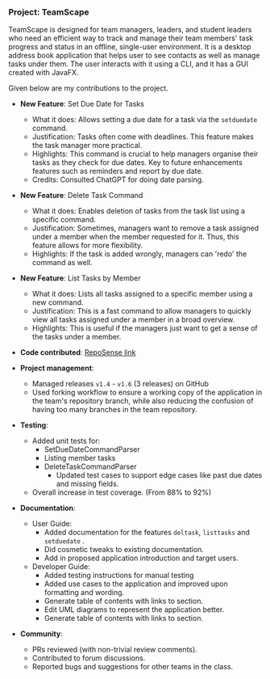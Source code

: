 <!--
layout: page
title: Wei Tianyue's Project Portfolio Page
-->

### Project: TeamScape

TeamScape is designed for team managers, leaders, and student leaders who need an efficient way to track and manage their team members' task progress and status in an offline, single-user environment. It is a desktop address book application that helps user to see contacts as well as manage tasks under them. The user interacts with it using a CLI, and it has a GUI created with JavaFX.

Given below are my contributions to the project.

* **New Feature**: Set Due Date for Tasks
    * What it does: Allows setting a due date for a task via the `setduedate` command.
    * Justification: Tasks often come with deadlines. This feature makes the task manager more practical.
    * Highlights: This command is crucial to help managers organise their tasks as they check for due dates. Key to future enhancements features such as reminders and report by due date.
    * Credits: Consulted ChatGPT for doing date parsing.

* **New Feature**: Delete Task Command
  * What it does: Enables deletion of tasks from the task list using a specific command.
  * Justification: Sometimes, managers want to remove a task assigned under a member when the member requested for it. Thus, this feature allows for more flexibility.
  * Highlights: If the task is added wrongly, managers can 'redo' the command as well.

* **New Feature**: List Tasks by Member
  * What it does: Lists all tasks assigned to a specific member using a new command.
  * Justification: This is a fast command to allow managers to quickly view all tasks assigned under a member in a broad overview.
  * Highlights: This is useful if the managers just want to get a sense of the tasks under a member.

* **Code contributed**: [RepoSense link](https://nus-cs2103-ay2425s2.github.io/tp-dashboard/?search=&sort=groupTitle&sortWithin=title&timeframe=commit&mergegroup=&groupSelect=groupByRepos&breakdown=true&checkedFileTypes=functional-code&since=2025-02-21&tabOpen=true&tabType=authorship&tabAuthor=Jeremiah33-3&tabRepo=AY2425S2-CS2103-F09-4%2Ftp%5Bmaster%5D&authorshipIsMergeGroup=false&authorshipFileTypes=functional-code&authorshipIsBinaryFileTypeChecked=false&authorshipIsIgnoredFilesChecked=false)

* **Project management**:
    * Managed releases `v1.4` - `v1.6` (3 releases) on GitHub
    * Used forking workflow to ensure a working copy of the application in the team's repository branch, while also reducing the confusion of having too many branches in the team repository.

* **Testing**:
  * Added unit tests for:
    * SetDueDateCommandParser 
    * Listing member tasks 
    * DeleteTaskCommandParser 
      * Updated test cases to support edge cases like past due dates and missing fields.
  * Overall increase in test coverage. (From 88% to 92%)

* **Documentation**:
    * User Guide:
        * Added documentation for the features `deltask`, `listtasks` and `setduedate` .
        * Did cosmetic tweaks to existing documentation.
        * Add in proposed application introduction and target users.
    * Developer Guide:
        * Added testing instructions for manual testing
        * Added use cases to the application and improved upon formatting and wording.
        * Generate table of contents with links to section.
        * Edit UML diagrams to represent the application better.
        * Generate table of contents with links to section.

* **Community**:
    * PRs reviewed (with non-trivial review comments).
    * Contributed to forum discussions.
    * Reported bugs and suggestions for other teams in the class.
